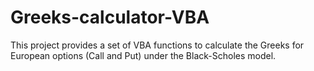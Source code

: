 # Greeks-calculator-VBA
This project provides a set of VBA functions to calculate the Greeks for European options (Call and Put) under the Black-Scholes model.
